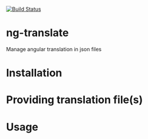 [![Build Status](https://travis-ci.org/iwanzijderveld/ng-translate.svg?branch=master)](https://travis-ci.org/iwanzijderveld/ng-translate)

# ng-translate
Manage angular translation in json files

# Installation

# Providing translation file(s)

# Usage
